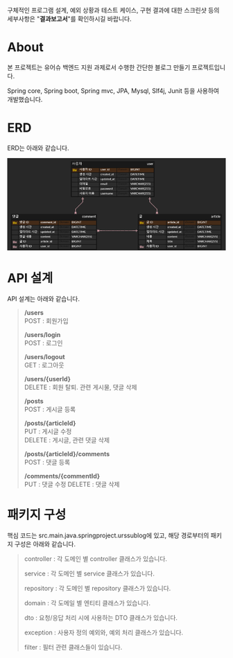 구체적인 프로그램 설계, 예외 상황과 테스트 케이스, 구현 결과에 대한 스크린샷 등의 세부사항은 "**결과보고서**"를 확인하시길 바랍니다.

# About

본 프로젝트는 유어슈 백엔드 지원 과제로서 수행한 간단한 블로그 만들기 프로젝트입니다.

Spring core, Spring boot, Spring mvc, JPA, Mysql, Slf4j, Junit 등을 사용하여 개발했습니다.

# ERD

ERD는 아래와 같습니다.

![urssublog.png](urssublog.png)

# API 설계

API 설계는 아래와 같습니다.

> **/users**<br>
> POST : 회원가입
> 
> **/users/login**<br>
> POST : 로그인
> 
> **/users/logout**<br>
> GET : 로그아웃
> 
> **/users/{userId}**<br>
> DELETE : 회원 탈퇴. 관련 게시물, 댓글 삭제
> 
> **/posts**<br>
> POST : 게시글 등록
> 
> **/posts/{articleId}**<br>
> PUT : 게시글 수정<br>
> DELETE : 게시글, 관련 댓글 삭제
> 
> **/posts/{articleId}/comments**<br>
> POST : 댓글 등록
> 
> **/comments/{commentId}**<br>
> PUT : 댓글 수정 DELETE : 댓글 삭제

# 패키지 구성

핵심 코드는 src.main.java.springproject.urssublog에 있고, 해당 경로부터의 패키지 구성은 아래와 같습니다.

> controller : 각 도메인 별 controller 클래스가 있습니다.
> 
> service : 각 도메인 별 service 클래스가 있습니다.
> 
> repository : 각 도메인 별 repository 클래스가 있습니다.
> 
> domain : 각 도메일 별 엔티티 클래스가 있습니다.
> 
> dto : 요청/응답 처리 시에 사용하는 DTO 클래스가 있습니다.
> 
> exception : 사용자 정의 예외와, 예외 처리 클래스가 있습니다.
> 
> filter : 필터 관련 클래스들이 있습니다.
